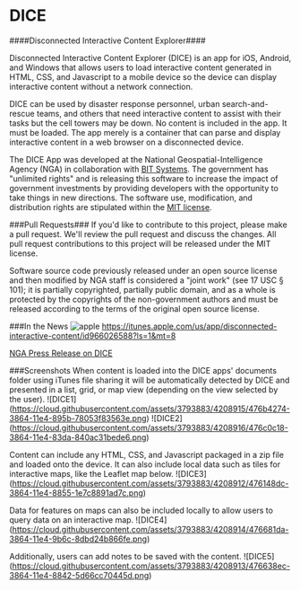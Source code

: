 # DICE

####Disconnected Interactive Content Explorer####

Disconnected Interactive Content Explorer (DICE) is an app for iOS, Android, and Windows that allows users to load interactive content generated in HTML, CSS, and Javascript to a mobile device so the device can display interactive content without a network connection.

DICE can be used by disaster response personnel, urban search-and-rescue teams, and others that need interactive content to assist with their tasks but the cell towers may be down.  No content is included in the app.  It must be loaded.  The app merely is a container that can parse and display interactive content in a web browser on a disconnected device.

The DICE App was developed at the National Geospatial-Intelligence Agency (NGA) in collaboration with [BIT Systems](https://www.bit-sys.com/index.jsp). The government has "unlimited rights" and is releasing this software to increase the impact of government investments by providing developers with the opportunity to take things in new directions. The software use, modification, and distribution rights are stipulated within the [MIT license](http://choosealicense.com/licenses/mit/).

###Pull Requests###
If you'd like to contribute to this project, please make a pull request. We'll review the pull request and discuss the changes. All pull request contributions to this project will be released under the MIT license.

Software source code previously released under an open source license and then modified by NGA staff is considered a "joint work" (see 17 USC § 101); it is partially copyrighted, partially public domain, and as a whole is protected by the copyrights of the non-government authors and must be released according to the terms of the original open source license.

###In the News
![apple](https://cloud.githubusercontent.com/assets/5178768/3282091/12748fd8-f4d7-11e3-837c-25e9c5423116.png)
https://itunes.apple.com/us/app/disconnected-interactive-content/id966026588?ls=1&mt=8

[NGA Press Release on DICE](https://www1.nga.mil/MediaRoom/PressReleases/Pages/2015-06.aspx)

###Screenshots
When content is loaded into the DICE apps' documents folder using iTunes file sharing it will be automatically detected by DICE and presented in a list, grid, or map view (depending on the view selected by the user).
![DICE1] (https://cloud.githubusercontent.com/assets/3793883/4208915/476b4274-3864-11e4-895b-78053f83563e.png)
![DICE2] (https://cloud.githubusercontent.com/assets/3793883/4208916/476c0c18-3864-11e4-83da-840ac31bede6.png)

Content can include any HTML, CSS, and Javascript packaged in a zip file and loaded onto the device. It can also include local data such as tiles for interactive maps, like the Leaflet map below.
![DICE3] (https://cloud.githubusercontent.com/assets/3793883/4208912/476148dc-3864-11e4-8855-1e7c8891ad7c.png)

Data for features on maps can also be included locally to allow users to query data on an interactive map. 
![DICE4] (https://cloud.githubusercontent.com/assets/3793883/4208914/476681da-3864-11e4-9b6c-8dbd24b866fe.png)

Additionally, users can add notes to be saved with the content. 
![DICE5] (https://cloud.githubusercontent.com/assets/3793883/4208913/476638ec-3864-11e4-8842-5d66cc70445d.png)
